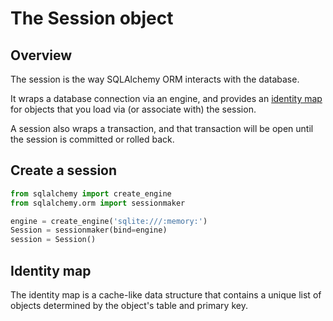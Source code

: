 # The Session object

## Overview

The session is the way SQLAlchemy ORM interacts with the database.

It wraps a database connection via an engine, and provides an [identity map](#identity-map) for objects that you load via (or associate with) the session.

A session also wraps a transaction, and that transaction will be open until the session is committed or rolled back.


## Create a session

```py
from sqlalchemy import create_engine
from sqlalchemy.orm import sessionmaker

engine = create_engine('sqlite:///:memory:')
Session = sessionmaker(bind=engine)
session = Session()
```


## Identity map

The identity map is a cache-like data structure that contains a unique list of objects determined by the object's table and primary key.
